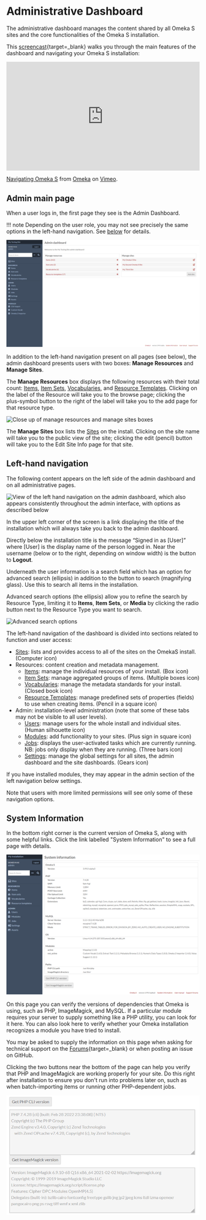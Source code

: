 # Administrative Dashboard

The administrative dashboard manages the content shared by all Omeka S sites and the core functionalities of the Omeka S installation. 

This [screencast](https://vimeo.com/455708039){target=_blank} walks you through the main features of the dashboard and navigating your Omeka S installation:

<div style="padding:56.25% 0 0 0;position:relative;"><iframe src="https://player.vimeo.com/video/455708039?h=438143f0d3" style="position:absolute;top:0;left:0;width:100%;height:100%;" frameborder="0" allow="autoplay; fullscreen; picture-in-picture" allowfullscreen></iframe></div><script src="https://player.vimeo.com/api/player.js"></script>
<p><a href="https://vimeo.com/455708039">Navigating Omeka S</a> from <a href="https://vimeo.com/omeka">Omeka</a> on <a href="https://vimeo.com">Vimeo</a>.</p>

## Admin main page

When a user logs in, the first page they see is the Admin Dashboard. 

!!! note
	Depending on the user role, you may not see precisely the same options in the left-hand navigation. See [below](#left-hand-navigation) for details. 

![Admin dashboard full view](files/admindashfullview.png)

In addition to the left-hand navigation present on all pages (see below), the admin dashboard presents users with two boxes: **Manage Resources** and **Manage Sites**.

The **Manage Resources** box displays the following resources with their total count: [Items](content/items.md), [Item Sets](content/item-sets.md), [Vocabularies](content/vocabularies.md), and [Resource Templates](content/resource-template.md). Clicking on the label of the Resource will take you to the browse page; clicking the plus-symbol button to the right of the label will take you to the add page for that resource type. 

![Close up of manage resources and manage sites boxes](files/admindashmanage.png)

The **Manage Sites** box lists the [Sites](sites/index.md) on the install. Clicking on the site name will take you to the public view of the site; clicking the edit (pencil) button will take you to the Edit Site Info page for that site. 

## Left-hand navigation

The following content appears on the left side of the admin dashboard and on all administrative pages. 

![View of the left hand navigation on the admin dashboard, which also appears consistently throughout the admin interface, with options as described below](files/leftnav.png)

In the upper left corner of the screen is a link displaying the title of the installation which will always take you back to the admin dashboard. 

Directly below the installation title is the message “Signed in as [User]” where [User] is the display name of the person logged in. Near the username (below or to the right, depending on window width) is the button to **Logout**. 

Underneath the user information is a search field which has an option for advanced search (ellipsis) in addition to the button to search (magnifying glass). Use this to search all items in the installation. 

Advanced search options (the ellipsis) allow you to refine the search by Resource Type, limiting it to **Items**, **Item Sets**, or **Media** by clicking the radio button next to the Resource Type you want to search. 

![Advanced search options](files/search.png)

The left-hand navigation of the dashboard is divided into sections related to function and user access:

- [Sites](sites/index.md): lists and provides access to all of the sites on the OmekaS install. (Computer icon)
- Resources: content creation and metadata management.
    - [Items](content/items.md): manage the individual resources of your install. (Box icon)
    - [Item Sets](content/item-sets.md): manage aggregated groups of items. (Multiple boxes icon)
    - [Vocabularies](content/vocabularies.md): manage the metadata standards for your install. (Closed book icon)
    - [Resource Templates](content/resource-template.md): manage predefined sets of properties (fields) to use when creating items. (Pencil in a square icon)
- Admin: installation-level administration (note that some of these tabs may not be visible to all user levels).
    - [Users](admin/users.md): manage users for the whole install and individual sites. (Human silhouette icon)
    - [Modules](modules/index.md): add functionality to your sites. (Plus sign in square icon)
    - [Jobs](admin/jobs.md): displays the user-activated tasks which are currently running. NB: jobs only display when they are running. (Three bars icon)
    - [Settings](admin/settings.md): manage the global settings for all sites, the admin dashboard and the site dashboards. (Gears icon)

If you have installed modules, they may appear in the admin section of the left navigation below settings.

Note that users with more limited permissions will see only some of these navigation options.

## System Information

In the bottom right corner is the current version of Omeka S, along with some helpful links. Click the link labelled "System Information" to see a full page with details.

![Example system information page](files/systeminfo.png)

On this page you can verify the versions of dependencies that Omeka is using, such as PHP, ImageMagick, and MySQL. If a particular module requires your server to supply something like a PHP utility, you can look for it here. You can also look here to verify whether your Omeka installation recognizes a module you have tried to install.

You may be asked to supply the information on this page when asking for technical support on the [Forums](https://forum.omeka.org/){target=_blank} or when posting an issue on GitHub. 

Clicking the two buttons near the bottom of the page can help you verify that PHP and ImageMagick are working properly for your site. Do this right after installation to ensure you don't run into problems later on, such as when batch-importing items or running other PHP-dependent jobs.

![Example results from the PHP CLI version button and the ImageMagick version button](files/systeminfo_buttons.png)

